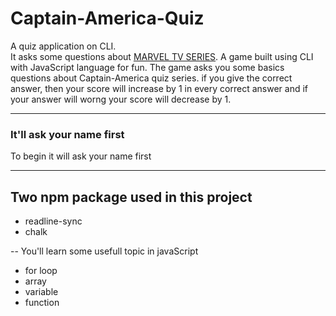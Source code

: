 
# Captain-America-Quiz 
A quiz application on CLI.  
It asks some questions about [MARVEL TV SERIES](https://replit.com/@KUMARSARVESH1/mark2?embed=1&output=1#index.js).
A game built using CLI with JavaScript language for fun. The game asks you some basics questions about Captain-America quiz series. 
if you give the correct answer, then your score will increase by 1 in every correct answer and if your answer will worng your score will decrease by 1.

---

### It'll ask your name first

To begin it will ask your name first

---

## Two npm package used in this project 
  
  - readline-sync
  - chalk 

--  You'll learn some usefull topic in javaScript

 - for loop
 - array
 - variable
 - function
